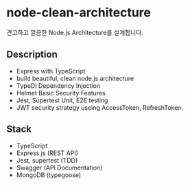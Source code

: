 # node-clean-architecture

견고하고 깔끔한 Node.js Architecture를 설계합니다.

## Description

- Express with TypeScript
- build beautiful, clean node.js architecture
- TypeDI Dependency Injection
- Helmet Basic Security Features
- Jest, Supertest Unit, E2E testing
- JWT security strategy useing AccessToken, RefreshToken.

## Stack

- TypeScript
- Express.js (REST API)
- Jest, supertest (TDD)
- Swagger (API Documentation)
- MongoDB (typegoose)
